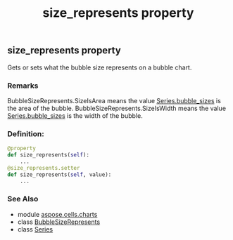 ﻿---
title: size_represents property
second_title: Aspose.Cells for Python via .NET API References
description: 
type: docs
weight: 430
url: /aspose.cells.charts/series/size_represents/
is_root: false
---

## size_represents property


Gets or sets what the bubble size represents on a bubble chart.

### Remarks 


BubbleSizeRepresents.SizeIsArea means the value [Series.bubble_sizes](/cells/python-net/aspose.cells.charts/series#bubble_sizes) is the area of the bubble.
BubbleSizeRepresents.SizeIsWidth means the value [Series.bubble_sizes](/cells/python-net/aspose.cells.charts/series#bubble_sizes) is the width of the bubble.
### Definition:
```python
@property
def size_represents(self):
    ...
@size_represents.setter
def size_represents(self, value):
    ...
```

### See Also
* module [aspose.cells.charts](../../)
* class [BubbleSizeRepresents](/cells/python-net/aspose.cells.charts/bubblesizerepresents)
* class [Series](/cells/python-net/aspose.cells.charts/series)
